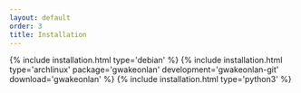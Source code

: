```yaml
---
layout: default
order: 3
title: Installation
---
```

{% include installation.html type='debian' %}
{% include installation.html type='archlinux' package='gwakeonlan' development='gwakeonlan-git' download='gwakeonlan' %}
{% include installation.html type='python3' %}